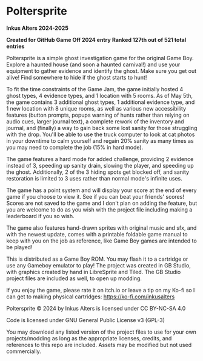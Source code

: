 # Poltersprite

**Inkus Alters 2024-2025**

**Created for GitHub Game Off 2024 entry**
**Ranked 127th out of 521 total entries**

Poltersprite is a simple ghost investigation game for the original Game Boy.
Explore a haunted house (and soon a haunted carnival!) and use your equipment to gather evidence and identify the ghost.
Make sure you get out alive! Find somewhere to hide if the ghost starts to hunt!

To fit the time constraints of the Game Jam, the game initially hosted 4 ghost types, 4 evidence types, and 1 location with 5 rooms. As of May 5th, the game contains 3 additional ghost types, 1 additional evidence type, and 1 new location with 8 unique rooms, as well as various new accessibility features (button prompts, popups warning of hunts rather than relying on audio cues, larger journal text), a complete rework of the inventory and journal, and (finally) a way to gain back some lost sanity for those struggling with the drop. You'll be able to use the truck computer to look at cat photos in your downtime to calm yourself and regain 20% sanity as many times as you may need to complete the job (15% in hard mode).

The game features a hard mode for added challenge, providing 2 evidence instead of 3, speeding up sanity drain, slowing the player, and speeding up the ghost. Additionally, 2 of the 3 hiding spots get blocked off, and sanity restoration is limited to 3 uses rather than normal mode's infinite uses.

The game has a point system and will display your score at the end of every game if you choose to view it. See if you can beat your friends' scores! Scores are not saved to the game and I don't plan on adding the feature, but you are welcome to do as you wish with the project file including making a leaderboard if you so wish.

The game also features hand-drawn sprites with original music and sfx, and with the newest update, comes with a printable foldable game manual to keep with you on the job as reference, like Game Boy games are intended to be played!

This is distributed as a Game Boy ROM. You may flash it to a cartridge or use any Gameboy emulator to play!
The project was created in GB Studio, with graphics created by hand in LibreSprite and Tiled.
The GB Studio project files are included as well, to open up modding. 

If you enjoy the game, please rate it on itch.io or leave a tip on my Ko-fi so I can get to making physical cartridges: https://ko-fi.com/inkusalters

Poltersprite © 2024 by Inkus Alters is licensed under CC BY-NC-SA 4.0

Code is licensed under GNU General Public License v3 (GPL-3)

You may download any listed version of the project files to use for your own projects/modding as long as the appropriate licenses, credits, and references to this repo are included. Assets may be modified but not used commercially.
